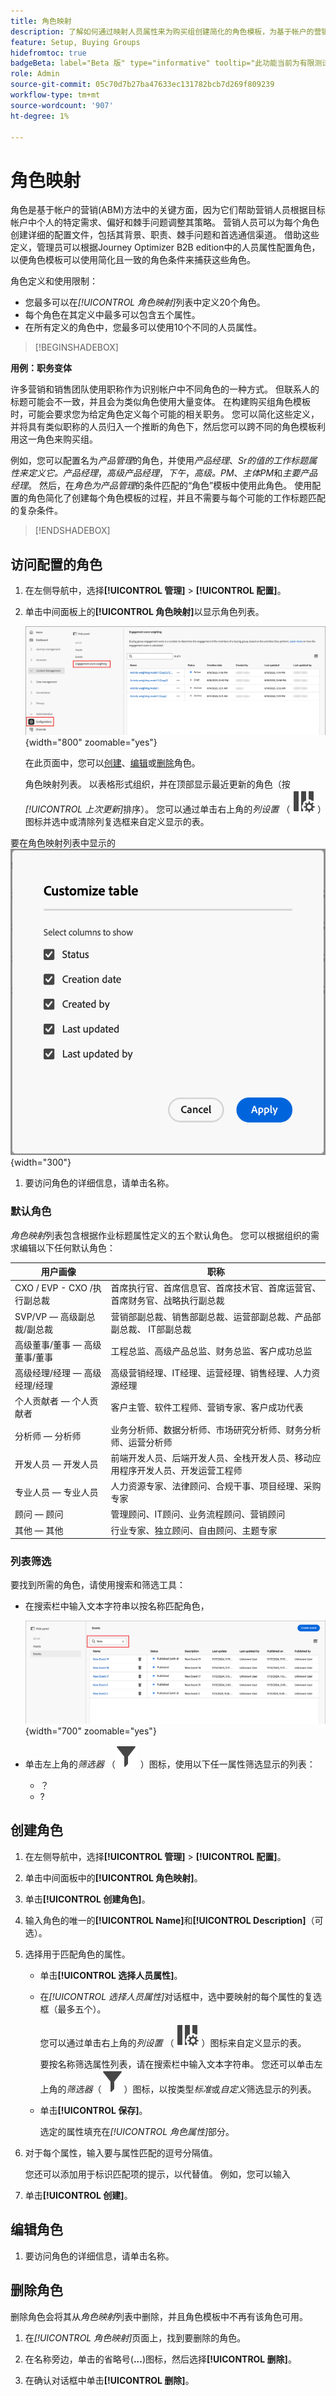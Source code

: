 ```yaml
---
title: 角色映射
description: 了解如何通过映射人员属性来为购买组创建简化的角色模板，为基于帐户的营销配置角色。
feature: Setup, Buying Groups
hidefromtoc: true
badgeBeta: label="Beta 版" type="informative" tooltip="此功能当前为有限测试版"
role: Admin
source-git-commit: 05c70d7b27ba47633ec131782bcb7d269f809239
workflow-type: tm+mt
source-wordcount: '907'
ht-degree: 1%

---
```


# 角色映射

角色是基于帐户的营销(ABM)方法中的关键方面，因为它们帮助营销人员根据目标帐户中个人的特定需求、偏好和棘手问题调整其策略。 营销人员可以为每个角色创建详细的配置文件，包括其背景、职责、棘手问题和首选通信渠道。 借助这些定义，管理员可以根据Journey Optimizer B2B edition中的人员属性配置角色，以便角色模板可以使用简化且一致的角色条件来捕获这些角色。

<!-- Currently there is no insight into what persona goes into what role. With buying group agent, when asked questions about, what should be the size of the buying group, what persona should be in that buying group, what role do they play, etc, then agent will analyze all the data, (opportunity data, engagement data, sales conversation, etc) and informs the user that the buying group needs 7 persona, e.g.CMO, VP of marketing, marketing leader, Marketing ops, etc. 

Then based on what agent informed, users can create a template with those personas. -->
角色定义和使用限制：

* 您最多可以在&#x200B;_[!UICONTROL 角色映射]_&#x200B;列表中定义20个角色。
* 每个角色在其定义中最多可以包含五个属性。
* 在所有定义的角色中，您最多可以使用10个不同的人员属性。

>[!BEGINSHADEBOX]

**用例：职务变体**

许多营销和销售团队使用职称作为识别帐户中不同角色的一种方式。 但联系人的标题可能会不一致，并且会为类似角色使用大量变体。 在构建购买组角色模板时，可能会要求您为给定角色定义每个可能的相关职务。 您可以简化这些定义，并将具有类似职称的人员归入一个推断的角色下，然后您可以跨不同的角色模板利用这一角色来购买组。

例如，您可以配置名为&#x200B;_产品管理_&#x200B;的角色，并使用&#x200B;_产品经理_、_Sr的值的工作标题属性来定义它。产品经理_，_高级产品经理_，_下午_，_高级。PM_、_主体PM_&#x200B;和&#x200B;_主要产品经理_。 然后，在&#x200B;_角色为产品管理_&#x200B;的条件匹配的“角色”模板中使用此角色。 使用配置的角色简化了创建每个角色模板的过程，并且不需要与每个可能的工作标题匹配的复杂条件。

>[!ENDSHADEBOX]

## 访问配置的角色

1. 在左侧导航中，选择&#x200B;**[!UICONTROL 管理]** > **[!UICONTROL 配置]**。

1. 单击中间面板上的&#x200B;**[!UICONTROL 角色映射]**&#x200B;以显示角色列表。

   ![访问配置的角色](./assets/configuration-engagement-scoring-list.png){width="800" zoomable="yes"}

   在此页面中，您可以[创建](#create-an-engagement-score-model)、[编辑](#change-the-engagement-weighting-settings)或[删除](#delete-a-persona)角色。

   角色映射列表。 以表格形式组织，并在顶部显示最近更新的角色（按&#x200B;_[!UICONTROL 上次更新]_&#x200B;排序）。 您可以通过单击右上角的&#x200B;_列设置_ （ ![列设置](../assets/do-not-localize/icon-column-settings.svg) ）图标并选中或清除列复选框来自定义显示的表。

要在角色映射列表中显示的![列](./assets/configuration-engagement-scoring-list-columns.png){width="300"}

1. 要访问角色的详细信息，请单击名称。

### 默认角色

_角色映射_&#x200B;列表包含根据作业标题属性定义的五个默认角色。 您可以根据组织的需求编辑以下任何默认角色：

| 用户画像 | 职称 |
| ------- | ---------- |
| CXO / EVP - CXO /执行副总裁 | 首席执行官、首席信息官、首席技术官、首席运营官、首席财务官、战略执行副总裁 |
| SVP/VP — 高级副总裁/副总裁 | 营销部副总裁、销售部副总裁、运营部副总裁、产品部副总裁、 IT部副总裁 |
| 高级董事/董事 — 高级董事/董事 | 工程总监、高级产品总监、财务总监、客户成功总监 |
| 高级经理/经理 — 高级经理/经理 | 高级营销经理、IT经理、运营经理、销售经理、人力资源经理 |
| 个人贡献者 — 个人贡献者 | 客户主管、软件工程师、营销专家、客户成功代表 |
| 分析师 — 分析师 | 业务分析师、数据分析师、市场研究分析师、财务分析师、运营分析师 |
| 开发人员 — 开发人员 | 前端开发人员、后端开发人员、全栈开发人员、移动应用程序开发人员、开发运营工程师 |
| 专业人员 — 专业人员 | 人力资源专家、法律顾问、合规干事、项目经理、采购专家 |
| 顾问 — 顾问 | 管理顾问、IT顾问、业务流程顾问、营销顾问 |
| 其他 — 其他 | 行业专家、独立顾问、自由顾问、主题专家 |

### 列表筛选

要找到所需的角色，请使用搜索和筛选工具：

* 在搜索栏中输入文本字符串以按名称匹配角色，

  ![筛选显示的事件定义](./assets/configuration-events-defs-list-filtered.png){width="700" zoomable="yes"}

* 单击左上角的&#x200B;_筛选器_ （![筛选器图标](../assets/do-not-localize/icon-filter.svg) ）图标，使用以下任一属性筛选显示的列表：

   * ？
   * ?

## 创建角色

1. 在左侧导航中，选择&#x200B;**[!UICONTROL 管理]** > **[!UICONTROL 配置]**。

1. 单击中间面板中的&#x200B;**[!UICONTROL 角色映射]**。

1. 单击&#x200B;**[!UICONTROL 创建角色]**。

1. 输入角色的唯一的&#x200B;**[!UICONTROL Name]**&#x200B;和&#x200B;**[!UICONTROL Description]**（可选）。

1. 选择用于匹配角色的属性。

   * 单击&#x200B;**[!UICONTROL 选择人员属性]**。

   * 在&#x200B;_[!UICONTROL 选择人员属性]_&#x200B;对话框中，选中要映射的每个属性的复选框（最多五个）。

     您可以通过单击右上角的&#x200B;_列设置_ （ ![列设置](../assets/do-not-localize/icon-column-settings.svg) ）图标来自定义显示的表。

     要按名称筛选属性列表，请在搜索栏中输入文本字符串。 您还可以单击左上角的&#x200B;_筛选器_（![筛选器图标](../assets/do-not-localize/icon-filter.svg)）图标，以按类型&#x200B;_标准_&#x200B;或&#x200B;_自定义_&#x200B;筛选显示的列表。

   * 单击&#x200B;**[!UICONTROL 保存]**。

     选定的属性填充在&#x200B;_[!UICONTROL 角色属性]_&#x200B;部分。

1. 对于每个属性，输入要与属性匹配的逗号分隔值。

   您还可以添加用于标识匹配项的提示，以代替值。 例如，您可以输入

1. 单击&#x200B;**[!UICONTROL 创建]**。

## 编辑角色

1. 要访问角色的详细信息，请单击名称。


## 删除角色

删除角色会将其从&#x200B;_角色映射_&#x200B;列表中删除，并且角色模板中不再有该角色可用。

1. 在&#x200B;_[!UICONTROL 角色映射]_&#x200B;页面上，找到要删除的角色。

1. 在名称旁边，单击的省略号(**...**)图标，然后选择&#x200B;**[!UICONTROL 删除]**。

1. 在确认对话框中单击&#x200B;**[!UICONTROL 删除]**。
